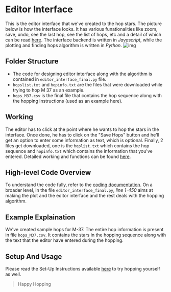 # Editor Interface
This is the editor interface that we've created to the hop stars. The picture below is how the interface looks. It has various funationalities like zoom, save, undo, see the last hop, see the list of hops, etc and a detail of which can be read [here](). The interface backend is written in *Javascript*, while the plotting and finding hops algorithm is written in *Python*.
![img](/example-images/interface.png)

## Folder Structure
- The code for designing editor interface along with the algorithm is contained in `editor_interface_final.py` file.
- `hopslist.txt` and `hopinfo.txt` are the files that were downloaded while trying to hop M 37 as an example.
- `hops_M37.csv` is the final file that contains the hop sequence along with the hopping instructions (used as an example here).

## Working
The editor has to click at the point where he wants to hop the stars in the interface. Once done, he has to click on the "Save Hops" button and he'll get an option to enter some information as text, which is optional. Finally, 2 files get downloaded, one is the `hoplist.txt` which contains the hop sequence and `hopinfo.txt` which contains the information that you've entered. Detailed working and functions can be found [here]().

## High-level Code Overview
To understand the code fully, refer to the [coding documentation](). On a broader level, in the file `editor_interface_final.py`, *line 1-450* aims at making the plot and the editor interface and the rest deals with the hopping algorithm.

## Example Explaination
We've created sample hops for M-37. The entire hop information is present in file `hops_M37.csv`. It contains the stars in the hopping sequence along with the text that the editor have entered during the hopping. 

## Setup And Usage
Please read the Set-Up Instructions available [here]() to try hopping yourself as well.

> Happy Hopping
